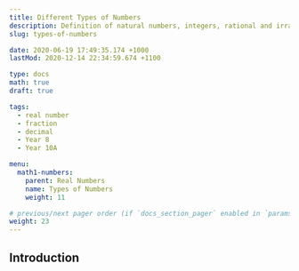 ```yaml
---
title: Different Types of Numbers
description: Definition of natural numbers, integers, rational and irrational numbers, and real numbers. Representing a rational number with a finite or infinite decimal, and with a fraction.
slug: types-of-numbers

date: 2020-06-19 17:49:35.174 +1000
lastMod: 2020-12-14 22:34:59.674 +1100

type: docs
math: true
draft: true

tags:
  - real number
  - fraction
  - decimal
  - Year 8
  - Year 10A

menu:
  math1-numbers:
    parent: Real Numbers
    name: Types of Numbers
    weight: 11

# previous/next pager order (if `docs_section_pager` enabled in `params.toml`)
weight: 23
---
```


## Introduction